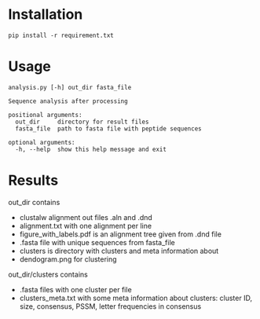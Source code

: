 Installation
=============

    pip install -r requirement.txt

Usage
======

    analysis.py [-h] out_dir fasta_file

    Sequence analysis after processing

    positional arguments:
      out_dir     directory for result files
      fasta_file  path to fasta file with peptide sequences

    optional arguments:
      -h, --help  show this help message and exit

Results
========

out_dir contains
* clustalw alignment out files .aln and .dnd
* alignment.txt with one alignment per line
* figure_with_labels.pdf is an alignment tree given from .dnd file
* .fasta file with unique sequences from fasta_file
* clusters is directory with clusters and meta information about
* dendogram.png for clustering


out_dir/clusters contains
* .fasta files with one cluster per file
* clusters_meta.txt with some meta information about clusters: cluster ID, size,
consensus, PSSM, letter frequencies in consensus
